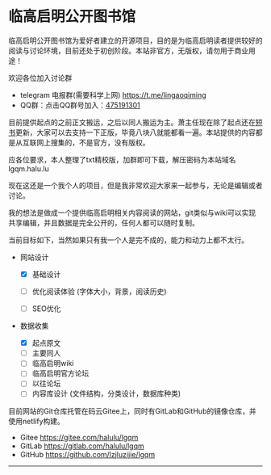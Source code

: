 # 临高启明公开图书馆

临高启明公开图书馆为爱好者建立的开源项目，目的是为临高启明读者提供较好的阅读与讨论环境，目前还处于初创阶段。本站非官方，无版权，请勿用于商业用途！

欢迎各位加入讨论群 
- telegram 电报群(需要科学上网) https://t.me/lingaoqiming
- QQ群：点击QQ群号加入：[475191301](https://jq.qq.com/?_wv=1027&k=5o3GCYt)

目前提供起点的之前正文搬运，之后以同人搬运为主。萧主任现在除了起点还在[短书](https://chuiniu.duanshu.com/)更新，大家可以去支持一下正版，毕竟八块八就能都看一遍。本站提供的内容都是从互联网上搜集的，不是官方，没有版权。

应各位要求，本人整理了txt精校版，加群即可下载，解压密码为本站域名 lgqm.halu.lu

现在这还是一个我个人的项目，但是我非常欢迎大家来一起参与，无论是编辑或者讨论。

我的想法是做成一个提供临高启明相关内容阅读的网站，git类似与wiki可以实现共享编辑，并且数据是完全公开的，任何人都可以随时复制。

当前目标如下，当然如果只有我一个人是完不成的，能力和动力上都不太行。
- 网站设计

  - [x] 基础设计

  - [ ] 优化阅读体验 (字体大小，背景，阅读历史)
  - [ ] SEO优化

- 数据收集
  - [x] 起点原文
  - [ ] 主要同人
  - [ ] 临高启明wiki
  - [ ] 临高启明官方论坛
  - [ ] 以往论坛
  - [ ] 内容库设计 (文件结构，分类设计，数据库种类)

目前网站的Git仓库托管在码云Gitee上，同时有GitLab和GitHub的镜像仓库，并使用netlify构建。

- Gitee https://gitee.com/halulu/lgqm
- GitLab https://gitlab.com/halulu/lgqm
- GitHub https://github.com/lzjluzijie/lgqm

---------
